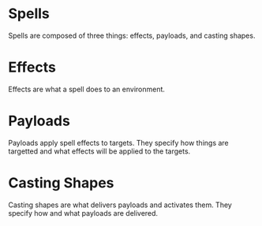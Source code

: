 # Spells

Spells are composed of three things: effects, payloads, and casting shapes.

Effects
=======
Effects are what a spell does to an environment.

Payloads
========
Payloads apply spell effects to targets. They specify how things are targetted
and what effects will be applied to the targets.

Casting Shapes
==============
Casting shapes are what delivers payloads and activates them. They specify how
and what payloads are delivered.